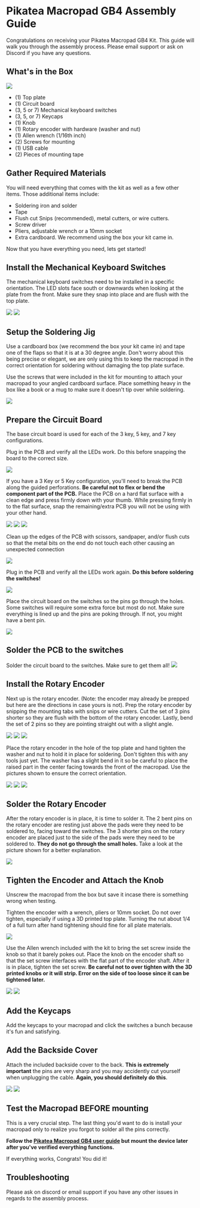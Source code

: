 
# Pikatea Macropad GB4 Assembly Guide

Congratulations on receiving your Pikatea Macropad GB4 Kit. This guide will walk you through the assembly process. Please email support or ask on Discord if you have any questions.

## What's in the Box
![](/assets/GB4/PXL_20220929_023527389.jpg)
* (1) Top plate
* (1) Circuit board
* (3, 5 or 7) Mechanical keyboard switches
* (3, 5, or 7) Keycaps
* (1) Knob
* (1) Rotary encoder with hardware (washer and nut)
* (1) Allen wrench (1/16th inch)
* (2) Screws for mounting
* (1) USB cable
* (2) Pieces of mounting tape

## Gather Required Materials
You will need everything that comes with the kit as well as a few other items. Those additional items include:

* Soldering iron and solder
* Tape
* Flush cut Snips (recommended), metal cutters, or wire cutters.
* Screw driver
* Pliers, adjustable wrench or a 10mm socket
* Extra cardboard. We recommend using the box your kit came in. 

Now that you have everything you need, lets get started!

## Install the Mechanical Keyboard Switches
The mechanical keyboard switches need to be installed in a specific orientation. The LED slots face south or downwards when looking at the plate from the front. Make sure they snap into place and are flush with the top plate. 

![](/assets/GB4/PXL_20220929_023607442.jpg)
![](/assets/GB4/PXL_20220929_023612744.jpg)

## Setup the Soldering Jig
Use a cardboard box (we recommend the box your kit came in) and tape one of the flaps so that it is at a 30 degree angle. Don't worry about this being precise or elegant, we are only using this to keep the macropad in the correct orientation for soldering without damaging the top plate surface.

Use the screws that were included in the kit for mounting to attach your macropad to your angled cardboard surface. Place something heavy in the box like a book or a mug to make sure it doesn't tip over while soldering.

![](/assets/GB4/PXL_20220929_023831223.jpg)

## Prepare the Circuit Board
The base circuit board is used for each of the 3 key, 5 key, and 7 key configurations.

Plug in the PCB and verify all the LEDs work. Do this before snapping the board to the correct size.

![](/assets/GB4/PXL_20220929_023937123.jpg)

If you have a 3 Key or 5 Key configuration, you'll need to break the PCB along the guided perforations. **Be careful not to flex or bend the component part of the PCB.** Place the PCB on a hard flat surface with a clean edge and press firmly down with your thumb. While pressing firmly in to the flat surface, snap the remaining/extra PCB you will not be using with your other hand.

![](/assets/GB4/PXL_20220929_024003685.jpg)
![](/assets/GB4/PXL_20220929_024109555.jpg)
![](/assets/GB4/PXL_20220929_024123646.jpg)

Clean up the edges of the PCB with scissors, sandpaper, and/or flush cuts so that the metal bits on the end do not touch each other causing an unexpected connection

![](/assets/GB4/PXL_20220929_024212477.jpg)

Plug in the PCB and verify all the LEDs work again. **Do this before soldering the switches!**

![](/assets/GB4/PXL_20220929_024242185.jpg)

Place the circuit board on the switches so the pins go through the holes. Some switches will require some extra force but most do not. Make sure everything is lined up and the pins are poking through. If not, you might have a bent pin.

![](/assets/GB4/PXL_20220929_024406707.jpg)

## Solder the PCB to the switches
Solder the circuit board to the switches. Make sure to get them all!
![](/assets/GB4/PXL_20220929_024743236.jpg)

## Install the Rotary Encoder
Next up is the rotary encoder. (Note: the encoder may already be prepped but here are the directions in case yours is not). Prep the rotary encoder by snipping the mounting tabs with snips or wire cutters. Cut the set of 3 pins shorter so they are flush with the bottom of the rotary encoder. Lastly, bend the set of 2 pins so they are pointing straight out with a slight angle. 

![](/assets/GB3/gb3-assembly-12-encoder.jpg)
![](/assets/GB3/gb3-assembly-13-encoder.jpg)
![](/assets/GB3/gb3-assembly-14-encoder.jpg)

Place the rotary encoder in the hole of the top plate and hand tighten the washer and nut to hold it in place for soldering. Don't tighten this with any tools just yet. The washer has a slight bend in it so be careful to place the raised part in the center facing towards the front of the macropad. Use the pictures shown to ensure the correct orientation. 

![](/assets/GB3/gb3-assembly-15-encoder-hardware.jpg)
![](/assets/GB3/gb3-assembly-16-encoder-hardware.jpg)
![](/assets/GB3/gb3-assembly-17-encoder-hardware.jpg)

## Solder the Rotary Encoder
After the rotary encoder is in place, it is time to solder it. The 2 bent pins on the rotary encoder are resting just above the pads were they need to be soldered to, facing toward the switches. The 3 shorter pins on the rotary encoder are placed just to the side of the pads were they need to be soldered to. **They do not go through the small holes.** Take a look at the picture shown for a better explanation. 

![](/assets/GB3/gb3-assembly-18-encoder-solder.jpg)

## Tighten the Encoder and Attach the Knob
Unscrew the macropad from the box but save it incase there is something wrong when testing. 

Tighten the encoder with a wrench, pliers or 10mm socket. Do not over tighten, especially if using a 3D printed top plate. Turning the nut about 1/4 of a full turn after hand tightening should fine for all plate materials.

![](/assets/GB3/gb3-assembly-19-encoder-tighten.jpg)

Use the Allen wrench included with the kit to bring the set screw inside the knob so that it barely pokes out. Place the knob on the encoder shaft so that the set screw interfaces with the flat part of the encoder shaft. After it is in place, tighten the set screw. **Be careful not to over tighten with the 3D printed knobs or it will strip. Error on the side of too loose since it can be tightened later.**

![](/assets/GB3/gb3-assembly-20-knob.jpg)
![](/assets/GB3/gb3-assembly-21-knob.jpg)

## Add the Keycaps
Add the keycaps to your macropad and click the switches a bunch because it's fun and satisfying.

## Add the Backside Cover
Attach the included backside cover to the back. **This is extremely important** the pins are very sharp and you may accidently cut yourself when unplugging the cable. **Again, you should definitely do this**.

![](/assets/GB4/PXL_20220929_024757328.jpg)
![](/assets/GB4/PXL_20220929_024803999.jpg)


## Test the Macropad BEFORE mounting
This is a very crucial step. The last thing you'd want to do is install your macropad only to realize you forgot to solder all the pins correctly. 

**Follow the [Pikatea Macropad GB4 user guide](/PikateaMacropadGB4/) but mount the device later after you've verified everything functions.**

If everything works, Congrats! You did it!

## Troubleshooting
Please ask on discord or email support if you have any other issues in regards to the assembly process.

<Footer/>
